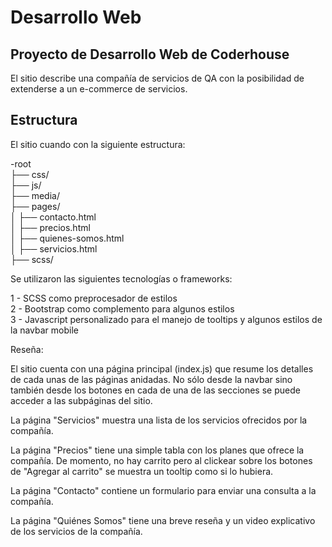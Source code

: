 # Desarrollo Web

## Proyecto de Desarrollo Web de Coderhouse

El sitio describe una compañía de servicios de QA con la posibilidad de extenderse a un e-commerce de servicios.

## Estructura

El sitio cuando con la siguiente estructura:

-root \
├── css/\
├── js/\
├── media/\
├── pages/\
│   ├── contacto.html\
│   ├── precios.html\
│   ├── quienes-somos.html\
│   ├── servicios.html\
├── scss/



Se utilizaron las siguientes tecnologías o frameworks:

1 - SCSS como preprocesador de estilos\
2 - Bootstrap como complemento para algunos estilos\
3 - Javascript personalizado para el manejo de tooltips y algunos estilos de la navbar mobile

Reseña:

El sitio cuenta con una página principal (index.js) que resume los detalles de cada unas de las páginas anidadas. No sólo desde la navbar sino también desde los botones en cada de una de las secciones se puede acceder a las subpáginas del sitio.

La página "Servicios" muestra una lista de los servicios ofrecidos por la compañía.

La página "Precios" tiene una simple tabla con los planes que ofrece la compañía. De momento, no hay carrito pero al clickear sobre los botones de "Agregar al carrito" se muestra un tooltip como si lo hubiera.

La página "Contacto" contiene un formulario para enviar una consulta a la compañía.

La página "Quiénes Somos" tiene una breve reseña y un video explicativo de los servicios de la compañía.
